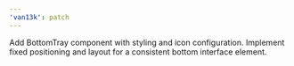 ```yaml
---
'van13k': patch
---
```


Add BottomTray component with styling and icon configuration. Implement fixed positioning and layout for a consistent bottom interface element.
